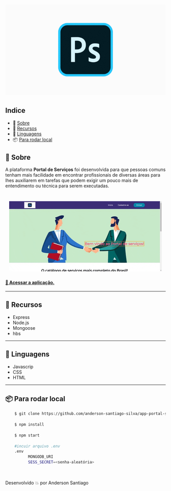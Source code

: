 
<h1 align="center">
    <img class="logo" src="./public/images/logo.gif">
</h1>



## Indice
- 🔖 [Sobre](#-Sobre)
- 🧰 [Recursos](#-recursos)
- 📝 [Linguagens](#-linguagens)
- 📦 [Para rodar local](#-para-rodar-local)

## 🔖 Sobre

A plataforma **Portal de Serviços** foi desenvolvida para que pessoas comuns tenham mais facilidade em encontrar profissionais de diversas áreas para lhes auxiliarem em tarefas que podem exigir um pouco mais de entendimento ou técnica para serem executadas.

<h1 align="center">
    <img class="logo" src="./public/images/preview.gif">
</h1>

<h4>
    <a href="https://app-portal-de-servicos.herokuapp.com/">🚀 Acessar a aplicação.</a>
</h4>

---

## 🧰 Recursos

- Express
- Node.js
- Mongoose
- hbs

---

## 📝 Linguagens

- Javascrip
- CSS
- HTML

---

## 📦 Para rodar local

```bash
    $ git clone https://github.com/anderson-santiago-silva/app-portal-servicos.git

    $ npm install

    $ npm start
    
    #incuir arquivo .env
    .env
          MONGODB_URI 
          SESS_SECRET=<senha-aleatória>
          
    
```

Desenvolvido 💥 por Anderson Santiago

